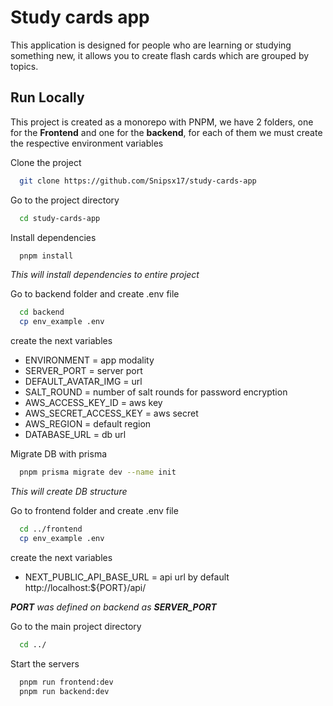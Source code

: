 # Study cards app

This application is designed for people who are learning or studying something new, it allows you to create flash cards which are grouped by topics.

## Run Locally

This project is created as a monorepo with PNPM, we have 2 folders, one for the **Frontend** and one for the **backend**, for each of them we must create the respective environment variables

Clone the project

```bash
  git clone https://github.com/Snipsx17/study-cards-app
```

Go to the project directory

```bash
  cd study-cards-app
```

Install dependencies

```bash
  pnpm install
```

_This will install dependencies to entire project_

Go to backend folder and create .env file

```bash
  cd backend
  cp env_example .env
```

create the next variables

- ENVIRONMENT = app modality
- SERVER_PORT = server port
- DEFAULT_AVATAR_IMG = url
- SALT_ROUND = number of salt rounds for password encryption
- AWS_ACCESS_KEY_ID = aws key
- AWS_SECRET_ACCESS_KEY = aws secret
- AWS_REGION = default region
- DATABASE_URL = db url

Migrate DB with prisma

```bash
  pnpm prisma migrate dev --name init
```

_This will create DB structure_

Go to frontend folder and create .env file

```bash
  cd ../frontend
  cp env_example .env
```

create the next variables

- NEXT_PUBLIC_API_BASE_URL = api url by default http://localhost:${PORT}/api/

_**PORT** was defined on backend as **SERVER_PORT**_

Go to the main project directory

```bash
  cd ../
```

Start the servers

```bash
  pnpm run frontend:dev
  pnpm run backend:dev
```
